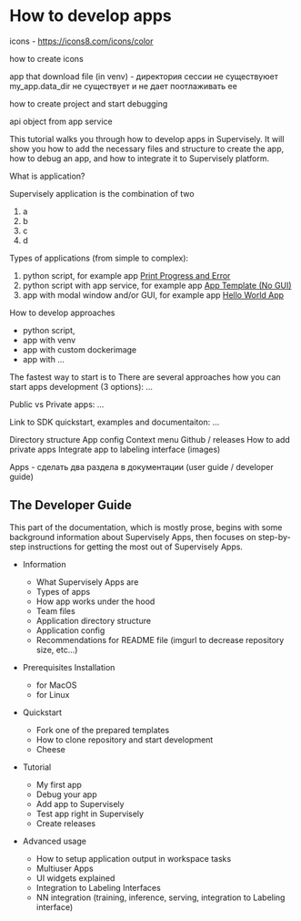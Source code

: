 # How to develop apps

icons - https://icons8.com/icons/color

how to create icons

app that download file (in venv) - директория сессии не существуюет my_app.data_dir не существует и не дает поотлаживать ее

how to create project and start debugging

api object from app service

This tutorial walks you through how to develop apps in Supervisely. It will show you how to add the necessary files and structure to create the app, how to debug an app, and how to integrate it to Supervisely platform.

What is application?

Supervisely application is the combination of two 
1. a
2. b
3. c
4. d

Types of applications (from simple to complex):
1. python script, for example app [Print Progress and Error](https://github.com/supervisely-ecosystem/debug-progress-error-app)
2. python script with app service, for example app [App Template (No GUI)](https://github.com/supervisely-ecosystem/app-template-headless)
4. app with modal window and/or GUI, for example app [Hello World App](https://github.com/supervisely-ecosystem/hello-world-app)


How to develop approaches
- python script, 
- app with venv
- app with custom dockerimage
- app with ...

The fastest way to start is to 
There are several approaches how you can start apps development (3 options): ...


Public vs Private apps: ...

Link to SDK quickstart, examples and documentaiton: ...

Directory structure
App config
Context menu
Github / releases
How to add private apps
Integrate app to labeling interface (images)


Apps - сделать два раздела в документации (user guide / developer guide)


## The Developer Guide
This part of the documentation, which is mostly prose, begins with some background information about Supervisely Apps, then focuses on step-by-step instructions for getting the most out of Supervisely Apps.

* Information
  * What Supervisely Apps are
  * Types of apps
  * How app works under the hood
  * Team files
  * Application directory structure
  * Application config
  * Recommendations for README file (imgurl to decrease repository size, etc...)
* Prerequisites Installation
  * for MacOS
  * for Linux
* Quickstart
  * Fork one of the prepared templates
  * How to clone repository and start development
  * Cheese
* Tutorial
  * My first app
  * Debug your app
  * Add app to Supervisely
  * Test app right in Supervisely
  * Create releases
  
* Advanced usage
  * How to setup application output in workspace tasks
  * Multiuser Apps
  * UI widgets explained
  * Integration to Labeling Interfaces
  * NN integration (training, inference, serving, integration to Labeling interface)
